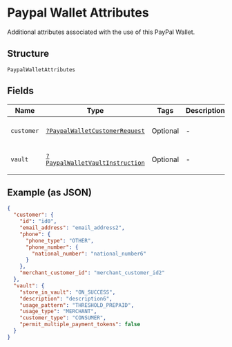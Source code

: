 
# Paypal Wallet Attributes

Additional attributes associated with the use of this PayPal Wallet.

## Structure

`PaypalWalletAttributes`

## Fields

| Name | Type | Tags | Description | Getter | Setter |
|  --- | --- | --- | --- | --- | --- |
| `customer` | [`?PaypalWalletCustomerRequest`](../../doc/models/paypal-wallet-customer-request.md) | Optional | - | getCustomer(): ?PaypalWalletCustomerRequest | setCustomer(?PaypalWalletCustomerRequest customer): void |
| `vault` | [`?PaypalWalletVaultInstruction`](../../doc/models/paypal-wallet-vault-instruction.md) | Optional | - | getVault(): ?PaypalWalletVaultInstruction | setVault(?PaypalWalletVaultInstruction vault): void |

## Example (as JSON)

```json
{
  "customer": {
    "id": "id0",
    "email_address": "email_address2",
    "phone": {
      "phone_type": "OTHER",
      "phone_number": {
        "national_number": "national_number6"
      }
    },
    "merchant_customer_id": "merchant_customer_id2"
  },
  "vault": {
    "store_in_vault": "ON_SUCCESS",
    "description": "description6",
    "usage_pattern": "THRESHOLD_PREPAID",
    "usage_type": "MERCHANT",
    "customer_type": "CONSUMER",
    "permit_multiple_payment_tokens": false
  }
}
```

